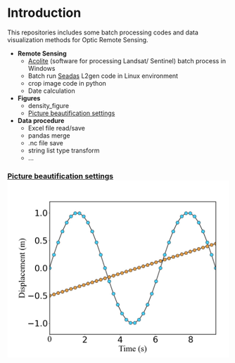 # Introduction

This repositories includes some batch processing codes and data visualization methods for Optic Remote Sensing. 

- **Remote Sensing**
  - [Acolite](https://github.com/acolite/acolite) (software for processing Landsat/ Sentinel) batch process in Windows
  - Batch run [Seadas](https://seadas.gsfc.nasa.gov/downloads/#CommandLineConfig) L2gen code in Linux environment
  - crop image code in python
  - Date calculation
- **Figures**
  - density_figure
  - [Picture beautification settings](/Figures/figure_setting_example.py)
- **Data procedure**
  - Excel file read/save
  - pandas merge
  - .nc file save
  - string list type transform
  - ...



### [Picture beautification settings](/Figures/figure_setting_example.py)![](/Figures/Beautiful.jpeg)